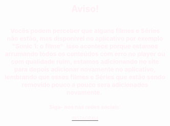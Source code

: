 <html data-lt-installed="true">
<head>
	<title></title>
</head>
<body data-gramm="false" data-lt-tmp-id="lt-769369">
<style type="text/css">BODY {background-image: url(https://www.themoviedb.org/t/p/original/lZFLObcr3pazcEkBcHGYjw4skGW.jpg); }
</style>
<h1 style="text-align: center;"><font color="#fff0f5">Aviso!</font></h1>

<h1 style="text-align: center;"><font color="#fff0f5"><span style="font-size: 19.2px;">Voc&ecirc;s podem perceber que alguns filmes e&nbsp;S&eacute;ries n&atilde;o est&atilde;o, mas dispon&iacute;vel no aplicativo por exemplo &quot;Sonic 1: o filme&quot;&nbsp;&nbsp;isso acontece porque estamos arrumando todos os conte&uacute;dos com erro no player ou com qualidade ruim, estamos adicionando no site para depois adicionar novamente no aplicativo, lembrando que esses filmes e S&eacute;ries que est&atilde;o sendo removido pouco a pouco sera adicionados novamente.&nbsp;</span></font></h1>

<p></p>

<h3 style="text-align: center;"><span style="color:#FFF0F5;">Siga- nos nas redes sociais:</span></h3>

<p style="text-align: center;"><a href="https://www.instagram.com/kuzamtv/"><font color="#fff0f5">INSTAGRAM</font></a></p>
</body>
</html>
